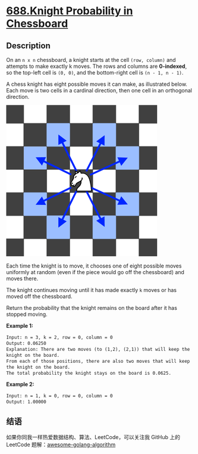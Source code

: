 # [688.Knight Probability in Chessboard][title]

## Description
On an `n x n` chessboard, a knight starts at the cell `(row, column)` and attempts to make exactly k moves. The rows and columns are **0-indexed**, so the top-left cell is `(0, 0)`, and the bottom-right cell is `(n - 1, n - 1)`.


A chess knight has eight possible moves it can make, as illustrated below. Each move is two cells in a cardinal direction, then one cell in an orthogonal direction.

![e](./knight.png)

Each time the knight is to move, it chooses one of eight possible moves uniformly at random (even if the piece would go off the chessboard) and moves there.

The knight continues moving until it has made exactly `k` moves or has moved off the chessboard.

Return the probability that the knight remains on the board after it has stopped moving.

**Example 1:**

```
Input: n = 3, k = 2, row = 0, column = 0
Output: 0.06250
Explanation: There are two moves (to (1,2), (2,1)) that will keep the knight on the board.
From each of those positions, there are also two moves that will keep the knight on the board.
The total probability the knight stays on the board is 0.0625.
```

**Example 2:**

```
Input: n = 1, k = 0, row = 0, column = 0
Output: 1.00000
```

## 结语

如果你同我一样热爱数据结构、算法、LeetCode，可以关注我 GitHub 上的 LeetCode 题解：[awesome-golang-algorithm][me]

[title]: https://leetcode.com/problems/knight-probability-in-chessboard/
[me]: https://github.com/kylesliu/awesome-golang-algorithm
